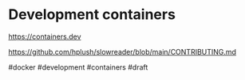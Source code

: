 # Development containers

https://containers.dev

https://github.com/hplush/slowreader/blob/main/CONTRIBUTING.md

#docker #development #containers
#draft